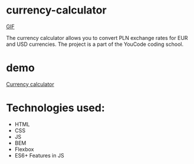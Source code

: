 # currency-calculator

[GIF](https://media.giphy.com/media/QBOgENZznnLJJJ3ATK/giphy.gif)

The currency calculator allows you to convert PLN exchange rates for EUR and USD currencies.
The project is a part of the YouCode coding school.

# demo
[Currency calculator](https://katarzynadworak.github.io/currency-calculator/)

# Technologies used:
- HTML
- CSS
- JS
- BEM
- Flexbox
- ES6+ Features in JS
